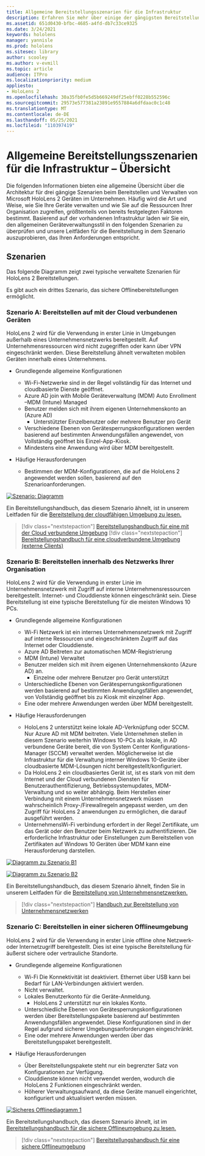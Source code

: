 ```yaml
---
title: Allgemeine Bereitstellungsszenarien für die Infrastruktur
description: Erfahren Sie mehr über einige der gängigsten Bereitstellungsszenarien, die auf verschiedenen Infrastrukturbereitstellungen für Mixed Reality basieren.
ms.assetid: 651d0430-bfbc-4685-a4fd-db7c33ce9325
ms.date: 3/24/2021
keywords: hololens
manager: yannisle
ms.prod: hololens
ms.sitesec: library
author: scooley
ms.author: v-evmill
ms.topic: article
audience: ITPro
ms.localizationpriority: medium
appliesto:
- HoloLens 2
ms.openlocfilehash: 30a35fb0fe5d5b669249df25ebff0228b552596c
ms.sourcegitcommit: 29573e577381a23891e9557884a6dfdaac0c1c48
ms.translationtype: MT
ms.contentlocale: de-DE
ms.lasthandoff: 05/25/2021
ms.locfileid: "110397419"
---
```

# <a name="common-infrastructure-deployment-scenarios-overview"></a>Allgemeine Bereitstellungsszenarien für die Infrastruktur – Übersicht

Die folgenden Informationen bieten eine allgemeine Übersicht über die Architektur für drei gängige Szenarien beim Bereitstellen und Verwalten von Microsoft HoloLens 2 Geräten im Unternehmen. Häufig wird die Art und Weise, wie Sie Ihre Geräte verwalten und wie Sie auf die Ressourcen Ihrer Organisation zugreifen, größtenteils von bereits festgelegten Faktoren bestimmt. Basierend auf der vorhandenen Infrastruktur laden wir Sie ein, den allgemeinen Geräteverwaltungsstil in den folgenden Szenarien zu überprüfen und unsere Leitfäden für die Bereitstellung in dem Szenario auszuprobieren, das Ihren Anforderungen entspricht.

## <a name="scenarios"></a>Szenarien

Das folgende Diagramm zeigt zwei typische verwaltete Szenarien für HoloLens 2 Bereitstellungen.
 

Es gibt auch ein drittes Szenario, das sichere Offlinebereitstellungen ermöglicht.

### <a name="scenario-a-deploy-to-cloud-connected-devices"></a>Szenario A: Bereitstellen auf mit der Cloud verbundenen Geräten

HoloLens 2 wird für die Verwendung in erster Linie in Umgebungen außerhalb eines Unternehmensnetzwerks bereitgestellt. Auf Unternehmensressourcen wird nicht zugegriffen oder kann über VPN eingeschränkt werden. Diese Bereitstellung ähnelt verwalteten mobilen Geräten innerhalb eines Unternehmens.
 * Grundlegende allgemeine Konfigurationen
   * Wi-Fi-Netzwerke sind in der Regel vollständig für das Internet und cloudbasierte Dienste geöffnet.
   * Azure AD join with Mobile Geräteverwaltung (MDM) Auto Enrollment –MDM (Intune) Managed
   * Benutzer melden sich mit ihrem eigenen Unternehmenskonto an (Azure AD)
     * Unterstützter Einzelbenutzer oder mehrere Benutzer pro Gerät
   * Verschiedene Ebenen von Gerätesperrungskonfigurationen werden basierend auf bestimmten Anwendungsfällen angewendet, von Vollständig geöffnet bis Einzel-App-Kiosk.
   * Mindestens eine Anwendung wird über MDM bereitgestellt.



* Häufige Herausforderungen
   * Bestimmen der MDM-Konfigurationen, die auf die HoloLens 2 angewendet werden sollen, basierend auf den Szenarioanforderungen.

[![Szenario: Diagramm ](images/deployment-guides-revised-scenario-a.png)](images/deployment-guides-revised-scenario-a.png#lightbox)

Ein Bereitstellungshandbuch, das diesem Szenario ähnelt, ist in unserem Leitfaden für die [Bereitstellung der cloudfähigen Umgebung zu lesen.](hololens2-cloud-connected-overview.md)

> [!div class="nextstepaction"]
> [Bereitstellungshandbuch für eine mit der Cloud verbundene Umgebung](hololens2-cloud-connected-overview.md)
> [!div class="nextstepaction"]
> [Bereitstellungshandbuch für eine cloudverbundene Umgebung (externe Clients)](hololens2-deployment-guide.md)

### <a name="scenario-b-deploy-inside-your-organizations-network"></a>Szenario B: Bereitstellen innerhalb des Netzwerks Ihrer Organisation

HoloLens 2 wird für die Verwendung in erster Linie im Unternehmensnetzwerk mit Zugriff auf interne Unternehmensressourcen bereitgestellt. Internet- und Clouddienste können eingeschränkt sein. Diese Bereitstellung ist eine typische Bereitstellung für die meisten Windows 10 PCs.

 * Grundlegende allgemeine Konfigurationen
   * Wi-Fi Netzwerk ist ein internes Unternehmensnetzwerk mit Zugriff auf interne Ressourcen und eingeschränktem Zugriff auf das Internet oder Clouddienste.
   * Azure AD Beitreten zur automatischen MDM-Registrierung
   * MDM (Intune) Verwaltet
   * Benutzer melden sich mit ihrem eigenen Unternehmenskonto (Azure AD) an.
     * Einzelne oder mehrere Benutzer pro Gerät unterstützt
   * Unterschiedliche Ebenen von Gerätesperrungskonfigurationen werden basierend auf bestimmten Anwendungsfällen angewendet, von Vollständig geöffnet bis zu Kiosk mit einzelner App.
   * Eine oder mehrere Anwendungen werden über MDM bereitgestellt.

 * Häufige Herausforderungen
   * HoloLens 2 unterstützt keine lokale AD-Verknüpfung oder SCCM. Nur Azure AD mit MDM beitreten. Viele Unternehmen stellen in diesem Szenario weiterhin Windows 10-PCs als lokale, in AD verbundene Geräte bereit, die von System Center Konfigurations-Manager (SCCM) verwaltet werden. Möglicherweise ist die Infrastruktur für die Verwaltung interner Windows 10-Geräte über cloudbasierte MDM-Lösungen nicht bereitgestellt/konfiguriert.
   * Da HoloLens 2 ein cloudbasiertes Gerät ist, ist es stark von mit dem Internet und der Cloud verbundenen Diensten für Benutzerauthentifizierung, Betriebssystemupdates, MDM-Verwaltung und so weiter abhängig. Beim Herstellen einer Verbindung mit einem Unternehmensnetzwerk müssen wahrscheinlich Proxy-/Firewallregeln angepasst werden, um den Zugriff für HoloLens 2 anwendungen zu ermöglichen, die darauf ausgeführt werden.
   * UnternehmensWi-Fi verbindung erfordert in der Regel Zertifikate, um das Gerät oder den Benutzer beim Netzwerk zu authentifizieren. Die erforderliche Infrastruktur oder Einstellungen zum Bereitstellen von Zertifikaten auf Windows 10 Geräten über MDM kann eine Herausforderung darstellen.

[![Diagramm zu Szenario B1 ](images/deployment-guides-revised-scenario-b-01-1.png)](images/deployment-guides-revised-scenario-b-01-1.png#lightbox)

[![Diagramm zu Szenario B2 ](images/deployment-guides-revised-scenario-b-02-1.png)](images/deployment-guides-revised-scenario-b-02-1.png#lightbox)

Ein Bereitstellungshandbuch, das diesem Szenario ähnelt, finden Sie in unserem Leitfaden für die [Bereitstellung von Unternehmensnetzwerken.](hololens2-corp-connected-overview.md)

> [!div class="nextstepaction"]
> [Handbuch zur Bereitstellung von Unternehmensnetzwerken](hololens2-corp-connected-overview.md)

### <a name="scenario-c-deploy-in-secure-offline-environment"></a>Szenario C: Bereitstellen in einer sicheren Offlineumgebung

HoloLens 2 wird für die Verwendung in erster Linie offline ohne Netzwerk- oder Internetzugriff bereitgestellt. Dies ist eine typische Bereitstellung für äußerst sichere oder vertrauliche Standorte.
 * Grundlegende allgemeine Konfigurationen
   * Wi-Fi Die Konnektivität ist deaktiviert. Ethernet über USB kann bei Bedarf für LAN-Verbindungen aktiviert werden.
   * Nicht verwaltet.
   * Lokales Benutzerkonto für die Geräte-Anmeldung.
     * HoloLens 2 unterstützt nur ein lokales Konto.
   * Unterschiedliche Ebenen von Gerätesperrungskonfigurationen werden über Bereitstellungspakete basierend auf bestimmten Anwendungsfällen angewendet. Diese Konfigurationen sind in der Regel aufgrund sicherer Umgebungsanforderungen eingeschränkt.
   * Eine oder mehrere Anwendungen werden über das Bereitstellungspaket bereitgestellt.

 * Häufige Herausforderungen
   * Über Bereitstellungspakete steht nur ein begrenzter Satz von Konfigurationen zur Verfügung.
   * Clouddienste können nicht verwendet werden, wodurch die HoloLens 2 Funktionen eingeschränkt werden.
   * Höherer Verwaltungsaufwand, da diese Geräte manuell eingerichtet, konfiguriert und aktualisiert werden müssen.

[![Sicheres Offlinediagramm 1 ](images/deployment-guides-revised-scenario-c-01.png)](images/deployment-guides-revised-scenario-c-01.png#lightbox)

Ein Bereitstellungshandbuch, das diesem Szenario ähnelt, ist im [Bereitstellungshandbuch für die sichere Offlineumgebung zu lesen.](hololens-common-scenarios-offline-secure.md)

> [!div class="nextstepaction"]
> [Bereitstellungshandbuch für eine sichere Offlineumgebung](hololens-common-scenarios-offline-secure.md)
